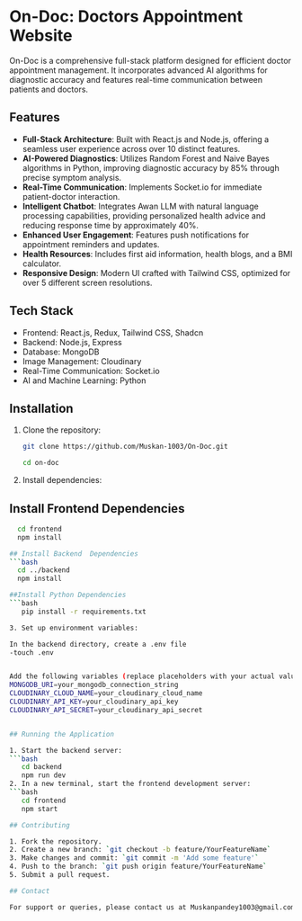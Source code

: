 # On-Doc: Doctors Appointment Website

On-Doc is a comprehensive full-stack platform designed for efficient doctor appointment management. It incorporates advanced AI algorithms for diagnostic accuracy and features real-time communication between patients and doctors.

## Features

- **Full-Stack Architecture**: Built with React.js and Node.js, offering a seamless user experience across over 10 distinct features.
- **AI-Powered Diagnostics**: Utilizes Random Forest and Naive Bayes algorithms in Python, improving diagnostic accuracy by 85% through precise symptom analysis.
- **Real-Time Communication**: Implements Socket.io for immediate patient-doctor interaction.
- **Intelligent Chatbot**: Integrates Awan LLM with natural language processing capabilities, providing personalized health advice and reducing response time by approximately 40%.
- **Enhanced User Engagement**: Features push notifications for appointment reminders and updates.
- **Health Resources**: Includes first aid information, health blogs, and a BMI calculator.
- **Responsive Design**: Modern UI crafted with Tailwind CSS, optimized for over 5 different screen resolutions.

## Tech Stack

- Frontend: React.js, Redux, Tailwind CSS, Shadcn
- Backend: Node.js, Express
- Database: MongoDB
- Image Management: Cloudinary
- Real-Time Communication: Socket.io
- AI and Machine Learning: Python

## Installation

1. Clone the repository:

   ```bash
   git clone https://github.com/Muskan-1003/On-Doc.git
   
   cd on-doc
2. Install dependencies:

## Install Frontend Dependencies
```bash
  cd frontend
  npm install

## Install Backend  Dependencies
```bash
  cd ../backend
  npm install

##Install Python Dependencies
```bash
   pip install -r requirements.txt

3. Set up environment variables:

In the backend directory, create a .env file
-touch .env


Add the following variables (replace placeholders with your actual values):
MONGODB_URI=your_mongodb_connection_string
CLOUDINARY_CLOUD_NAME=your_cloudinary_cloud_name
CLOUDINARY_API_KEY=your_cloudinary_api_key
CLOUDINARY_API_SECRET=your_cloudinary_api_secret


## Running the Application

1. Start the backend server:
```bash
   cd backend
   npm run dev
2. In a new terminal, start the frontend development server:
```bash 
   cd frontend
   npm start

## Contributing

1. Fork the repository.
2. Create a new branch: `git checkout -b feature/YourFeatureName`
3. Make changes and commit: `git commit -m 'Add some feature'`
4. Push to the branch: `git push origin feature/YourFeatureName`
5. Submit a pull request.

## Contact

For support or queries, please contact us at Muskanpandey1003@gmail.com.




